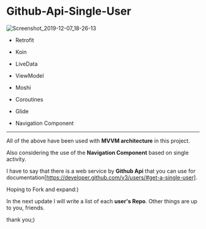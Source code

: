 # Github-Api-Single-User


![Screenshot_2019-12-07_18-26-13](https://user-images.githubusercontent.com/26750131/70376537-1b3ec300-191f-11ea-9dc7-a81081d6ddda.png)



- Retrofit

- Koin

- LiveData

 - ViewModel 

- Moshi 

- Coroutines 

- Glide 

- Navigation Component
---------

All of the above have been used with **MVVM architecture** in this project.

Also considering the use of the **Navigation Component** based on single activity.

I have to say that there is a web service by **Github Api** that you can use for documentation[https://developer.github.com/v3/users/#get-a-single-user].

Hoping to Fork and expand:)

In the next update I will write a list of each **user's Repo**. Other things are up to you, friends.

thank you;)

